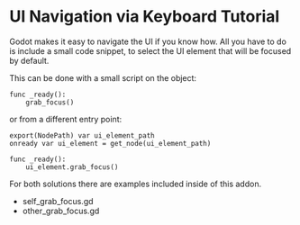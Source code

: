 # UI Navigation via Keyboard Tutorial
Godot makes it easy to navigate the UI if you know how.
All you have to do is include a small code snippet, to select the UI element that will be focused by default.

This can be done with a small script on the object:
```
func _ready():
    grab_focus()
```

or from a different entry point:
```
export(NodePath) var ui_element_path
onready var ui_element = get_node(ui_element_path)

func _ready():
    ui_element.grab_focus()
```

For both solutions there are examples included inside of this addon.
- self_grab_focus.gd
- other_grab_focus.gd